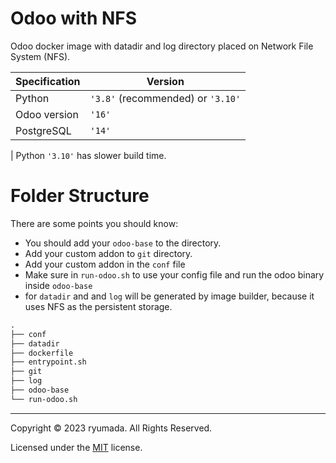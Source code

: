 # Odoo with NFS
Odoo docker image with datadir and log directory placed on Network File System (NFS).

| Specification | Version |
|----|----|
|Python|`'3.8'` (recommended) or `'3.10'`|
|Odoo version|`'16'`|
|PostgreSQL|`'14'`|

| Python `'3.10'` has slower build time. 

# Folder Structure
There are some points you should know:
- You should add your `odoo-base` to the directory.
- Add your custom addon to `git` directory.
- Add your custom addon in the `conf` file
- Make sure in `run-odoo.sh` to use your config file and run the odoo binary inside `odoo-base`
- for `datadir` and and `log` will be generated by image builder, because it uses NFS as the persistent storage. 

```markdown
.
├── conf
├── datadir
├── dockerfile
├── entrypoint.sh
├── git
├── log
├── odoo-base
└── run-odoo.sh
```

---

Copyright © 2023 ryumada. All Rights Reserved.

Licensed under the [MIT](LICENSE) license.
